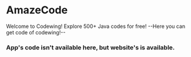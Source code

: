 # AmazeCode
Welcome to Codewing! Explore 500+ Java codes for free!
--Here you can get code of codewing!--
### App's code isn't available here, but website's is available.
